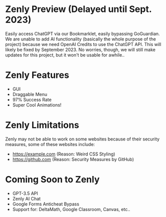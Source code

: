 # Zenly Preview (Delayed until Sept. 2023)
Easily access ChatGPT via our Bookmarklet, easily bypassing GoGuardian. We are unable to add AI functionality (basically the whole purpose of the project) because we need OpenAI Credits to use the ChatGPT API. This will likely be fixed by September 2023. No worries, though, we will still make updates for this project, but it won't be usable for awhile.. </br>

# Zenly Features
- GUI </br>
- Draggable Menu </br>
- 97% Success Rate </br>
- Super Cool Animations! </br>

# Zenly Limitations
Zenly may not be able to work on some websites because of their security measures, some of these websites include: </br>
- https://example.com (Reason: Weird CSS Styling) </br>
- https://github.com (Reason: Security Measures by GitHub) </br>

# Coming Soon to Zenly
- GPT-3.5 API </br>
- Zenly AI Chat </br>
- Google Forms Anticheat Bypass </br>
- Support for: DeltaMath, Google Classroom, Canvas, etc.. </br>

